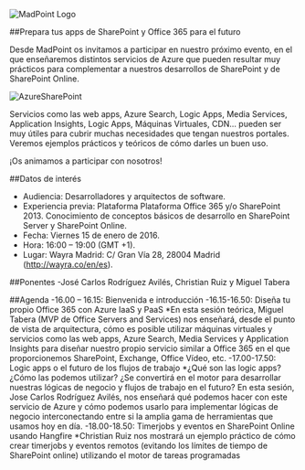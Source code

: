 ![MadPoint Logo](http://www.madpoint.net/wp-content/uploads/2015/11/MadPoint_evol_trans_small.png)

##Prepara tus apps de SharePoint y Office 365 para el futuro

Desde MadPoint os invitamos a participar en nuestro próximo evento, en el que enseñaremos distintos servicios de Azure que pueden resultar muy prácticos para complementar a nuestros desarrollos de SharePoint y de SharePoint Online.

![AzureSharePoint](http://www.madpoint.net/wp-content/uploads/2015/12/azure-sharepoint-1.png)

Servicios como las web apps, Azure Search, Logic Apps, Media Services, Application Insights, Logic Apps, Máquinas Virtuales, CDN… pueden ser muy útiles para cubrir muchas necesidades que tengan nuestros portales. Veremos ejemplos prácticos y teóricos de cómo darles un buen uso.

¡Os animamos a participar con nosotros!

##Datos de interés
- Audiencia: Desarrolladores y arquitectos de software.
- Experiencia previa: Plataforma Plataforma Office 365 y/o SharePoint 2013. Conocimiento de conceptos básicos de desarrollo en SharePoint Server y SharePoint Online.
- Fecha: Viernes 15 de enero de 2016.
- Hora: 16:00 – 19:00 (GMT +1).
- Lugar: Wayra Madrid: C/ Gran Vía 28, 28004 Madrid (http://wayra.co/en/es).

##Ponentes
-José Carlos Rodríguez Avilés, Christian Ruiz y Miguel Tabera

##Agenda
-16.00 – 16.15: Bienvenida e introducción
-16.15-16.50: Diseña tu propio Office 365 con Azure IaaS y PaaS
*En esta sesión teórica, Miguel Tabera (MVP de Office Servers and Services) nos enseñará, desde el punto de vista de arquitectura, cómo es posible utilizar máquinas virtuales y servicios como las web apps, Azure Search, Media Services y Application Insights para diseñar nuestro propio servicio similar a Office 365 en el que proporcionemos SharePoint, Exchange, Office Vídeo, etc.
-17.00-17.50: Logic apps o el futuro de los flujos de trabajo
*¿Qué son las logic apps? ¿Cómo las podemos utilizar? ¿Se convertirá en el motor para desarrollar nuestras lógicas de negocio y flujos de trabajo en el futuro? En esta sesión, Jose Carlos Rodríguez Avilés, nos enseñará qué podemos hacer con este servicio de Azure y cómo podemos usarlo para implementar lógicas de negocio interconectando entre si la amplia gama de herramientas que usamos hoy en día.
-18.00-18.50: Timerjobs y eventos en SharePoint Online usando Hangfire
*Christian Ruiz nos mostrará un ejemplo práctico de cómo crear timerjobs y eventos remotos (evitando los límites de tiempo de SharePoint online) utilizando el motor de tareas programadas



